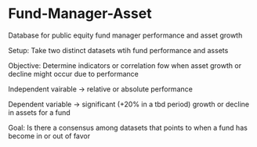 # Fund-Manager-Asset
Database for public equity fund manager performance and asset growth

Setup: Take two distinct datasets wtih fund performance and assets

Objective: Determine indicators or correlation fow when asset growth or decline might occur due to performance

Independent vairable -> relative or absolute performance

Dependent variable -> significant (+20% in a tbd period) growth or decline in assets for a fund

Goal: Is there a consensus among datasets that points to when a fund has become in or out of favor
